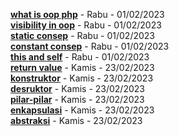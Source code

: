 **[what is oop php](https://medium.com/@bolbagantunahan22/what-is-oop-in-php-585df24a64e7)** - Rabu - 01/02/2023  
**[visibility in oop](https://medium.com/@bolbagantunahan22/what-is-visibility-in-oop-31f8d33847fe)** - Rabu - 01/02/2023  
**[static consep](https://medium.com/@bolbagantunahan22/in-object-oriented-programming-oop-the-concept-of-static-refers-to-an-immutable-element-that-4cb749dd91bc)** - Rabu - 01/02/2023  
**[constant consep](https://medium.com/@bolbagantunahan22/in-object-oriented-programming-oop-the-concept-of-constant-refers-to-values-that-cannot-be-b2bc152c920d)** - Rabu - 01/02/2023  
**[this and self](https://medium.com/@bolbagantunahan22/what-is-keyword-this-and-self-ec1f4991412d)** - Rabu - 01/02/2023  
**[return value](https://medium.com/@bolbagantunahan22/return-value-di-oop-ec169f9c12bc)** - Kamis - 23/02/2023  
**[konstruktor](https://medium.com/@bolbagantunahan22/konstruktor-di-oopphp-77ae49d229fb)** - Kamis - 23/02/2023  
**[desruktor](https://medium.com/@bolbagantunahan22/destruktor-di-oopphp-7c5523424fe4)** - Kamis - 23/02/2023  
**[pilar-pilar](https://medium.com/@bolbagantunahan22/pilar-pilar-yang-ada-di-oop-php-818a400418b3)** - Kamis - 23/02/2023  
**[enkapsulasi](https://medium.com/@bolbagantunahan22/enkapsulasi-yang-ada-pada-oop-php-734228f1f9e6)** - Kamis - 23/02/2023  
**[abstraksi](https://medium.com/@bolbagantunahan22/abstrasi-pada-oop-php-itu-seperti-apa-73ca4262a71e)** - Kamis - 23/02/2023  

